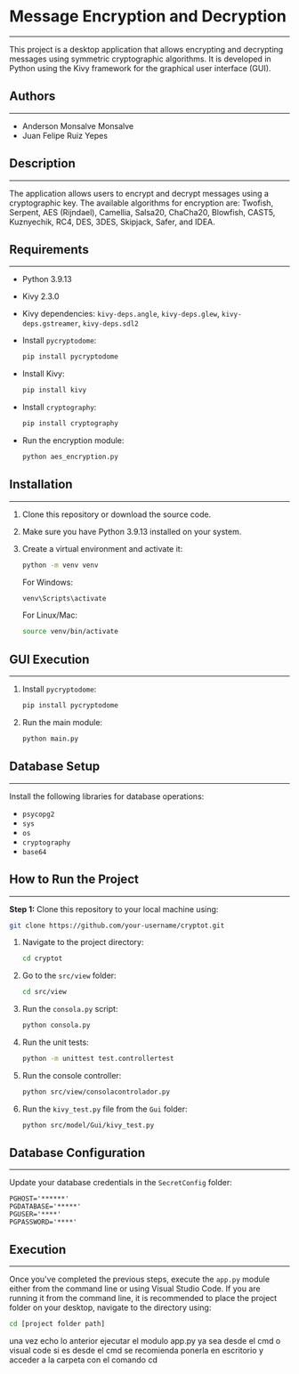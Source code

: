 # Message Encryption and Decryption
____________________________  
This project is a desktop application that allows encrypting and decrypting messages using symmetric cryptographic algorithms. It is developed in Python using the Kivy framework for the graphical user interface (GUI).

## Authors
____________________________  
- Anderson Monsalve Monsalve  
- Juan Felipe Ruiz Yepes  

## Description
____________________________  
The application allows users to encrypt and decrypt messages using a cryptographic key. The available algorithms for encryption are: Twofish, Serpent, AES (Rijndael), Camellia, Salsa20, ChaCha20, Blowfish, CAST5, Kuznyechik, RC4, DES, 3DES, Skipjack, Safer, and IDEA.

## Requirements
____________________________  
- Python 3.9.13  
- Kivy 2.3.0  
- Kivy dependencies: `kivy-deps.angle`, `kivy-deps.glew`, `kivy-deps.gstreamer`, `kivy-deps.sdl2`  
- Install `pycryptodome`:

  ```bash
  pip install pycryptodome
  ```

- Install Kivy:

  ```bash
  pip install kivy
  ```

- Install `cryptography`:

  ```bash
  pip install cryptography
  ```

- Run the encryption module:

  ```bash
  python aes_encryption.py
  ```

## Installation
____________________________  
1. Clone this repository or download the source code.  
2. Make sure you have Python 3.9.13 installed on your system.  
3. Create a virtual environment and activate it:

   ```bash
   python -m venv venv
   ```

   For Windows:

   ```bash
   venv\Scripts\activate
   ```

   For Linux/Mac:

   ```bash
   source venv/bin/activate
   ```

## GUI Execution
____________________________  
1. Install `pycryptodome`:

   ```bash
   pip install pycryptodome
   ```

2. Run the main module:

   ```bash
   python main.py
   ```

## Database Setup
____________________________  
Install the following libraries for database operations:  

- `psycopg2`  
- `sys`  
- `os`  
- `cryptography`  
- `base64`  

## How to Run the Project
____________________________  

**Step 1:** Clone this repository to your local machine using:

```bash
git clone https://github.com/your-username/cryptot.git
```

1. Navigate to the project directory:

   ```bash
   cd cryptot
   ```

2. Go to the `src/view` folder:

   ```bash
   cd src/view
   ```

3. Run the `consola.py` script:

   ```bash
   python consola.py
   ```

4. Run the unit tests:

   ```bash
   python -m unittest test.controllertest
   ```

5. Run the console controller:

   ```bash
   python src/view/consolacontrolador.py
   ```

6. Run the `kivy_test.py` file from the `Gui` folder:

   ```bash
   python src/model/Gui/kivy_test.py
   ```

## Database Configuration
____________________________  
Update your database credentials in the `SecretConfig` folder:

```plaintext
PGHOST='******'
PGDATABASE='*****'
PGUSER='****'
PGPASSWORD='****'
```

## Execution
____________________________  
Once you've completed the previous steps, execute the `app.py` module either from the command line or using Visual Studio Code. If you are running it from the command line, it is recommended to place the project folder on your desktop, navigate to the directory using:

```bash
cd [project folder path]
```

una vez echo lo anterior ejecutar el modulo app.py 
ya sea desde el cmd o visual code 
si es desde el cmd se recomienda ponerla en escritorio y acceder a la carpeta con el comando cd 

